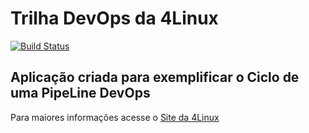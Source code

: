 # Trilha DevOps da 4Linux

<!-- Altere a Flag abaixo com sua URL do Travis -->
[![Build Status](https://travis-ci.org/carvalhorodolfo/DevOpsLab-HelloWorld.svg?branch=master)](https://travis-ci.org/carvalhorodolfo/DevOpsLab-HelloWorld)

## Aplicação criada para exemplificar o Ciclo de uma PipeLine DevOps


Para maiores informações acesse o [Site da 4Linux](https://www.4linux.com.br/cursos/devops)
